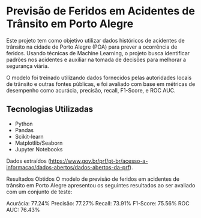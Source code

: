 # Previsão de Feridos em Acidentes de Trânsito em Porto Alegre

Este projeto tem como objetivo utilizar dados históricos de acidentes de trânsito na cidade de Porto Alegre (POA) para prever a ocorrência de feridos. Usando técnicas de Machine Learning, o projeto busca identificar padrões nos acidentes e auxiliar na tomada de decisões para melhorar a segurança viária.

O modelo foi treinado utilizando dados fornecidos pelas autoridades locais de trânsito e outras fontes públicas, e foi avaliado com base em métricas de desempenho como acurácia, precisão, recall, F1-Score, e ROC AUC.

## Tecnologias Utilizadas
- Python
- Pandas
- Scikit-learn
- Matplotlib/Seaborn
- Jupyter Notebooks
  
Dados extraídos (https://www.gov.br/prf/pt-br/acesso-a-informacao/dados-abertos/dados-abertos-da-prf).

Resultados Obtidos
O modelo de previsão de feridos em acidentes de trânsito em Porto Alegre apresentou os seguintes resultados ao ser avaliado com um conjunto de teste:

Acurácia: 77.24%
Precisão: 77.27%
Recall: 73.91%
F1-Score: 75.56%
ROC AUC: 76.43%
